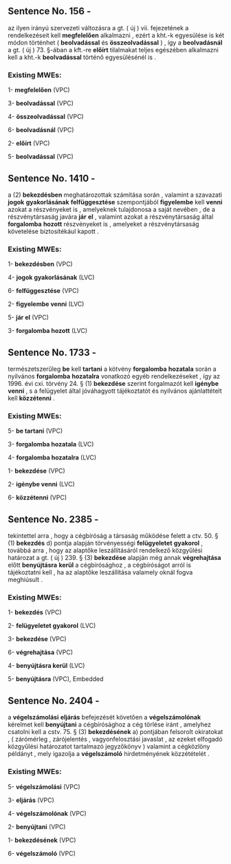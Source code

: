 ## Sentence No. 156 - 
az ilyen irányú szervezeti változásra a gt. ( új ) vii. fejezetének a rendelkezéseit kell **megfelelően** alkalmazni , ezért a kht.-k egyesülése is két módon történhet ( **beolvadással** és **összeolvadással** ) , így a **beolvadásnál** a gt. ( új ) 73. §-ában a kft.-re **előírt** tilalmakat teljes egészében alkalmazni kell a kht.-k **beolvadással** történő egyesülésénél is . 
### Existing MWEs: 
1- **megfelelően** (VPC)

3- **beolvadással** (VPC)

4- **összeolvadással** (VPC)

6- **beolvadásnál** (VPC)

2- **előírt** (VPC)

5- **beolvadással** (VPC)

## Sentence No. 1410 - 
a (2) **bekezdésben** meghatározottak számítása során , valamint a szavazati **jogok** **gyakorlásának** **felfüggesztése** szempontjából **figyelembe** kell **venni** azokat a részvényeket is , amelyeknek tulajdonosa a saját nevében , de a részvénytársaság javára **jár** **el** , valamint azokat a részvénytársaság által **forgalomba** **hozott** részvényeket is , amelyeket a részvénytársaság követelése biztosítékául kapott . 
### Existing MWEs: 
1- **bekezdésben** (VPC)

4- **jogok gyakorlásának** (LVC)

6- **felfüggesztése** (VPC)

2- **figyelembe venni** (LVC)

5- **jár el** (VPC)

3- **forgalomba hozott** (LVC)

## Sentence No. 1733 - 
természetszerűleg **be** kell **tartani** a kötvény **forgalomba** **hozatala** során a nyilvános **forgalomba** **hozatalra** vonatkozó egyéb rendelkezéseket , így az 1996. évi cxi. törvény 24. § (1) **bekezdése** szerint forgalmazót kell **igénybe** **venni** , s a felügyelet által jóváhagyott tájékoztatót és nyilvános ajánlattételt kell **közzétenni** . 
### Existing MWEs: 
5- **be tartani** (VPC)

3- **forgalomba hozatala** (LVC)

4- **forgalomba hozatalra** (LVC)

1- **bekezdése** (VPC)

2- **igénybe venni** (LVC)

6- **közzétenni** (VPC)

## Sentence No. 2385 - 
tekintettel arra , hogy a cégbíróság a társaság működése felett a ctv. 50. § (1) **bekezdés** d) pontja alapján törvényességi **felügyeletet** **gyakorol** , továbbá arra , hogy az alaptőke leszállításáról rendelkező közgyűlési határozat a gt. ( új ) 239. § (3) **bekezdése** alapján még annak **végrehajtása** előtt **benyújtásra** **kerül** a cégbírósághoz , a cégbíróságot arról is tájékoztatni kell , ha az alaptőke leszállítása valamely oknál fogva meghiúsult . 
### Existing MWEs: 
1- **bekezdés** (VPC)

2- **felügyeletet gyakorol** (LVC)

3- **bekezdése** (VPC)

6- **végrehajtása** (VPC)

4- **benyújtásra kerül** (LVC)

5- **benyújtásra** (VPC), Embedded 

## Sentence No. 2404 - 
a **végelszámolási** **eljárás** befejezését követően a **végelszámolónak** kérelmet kell **benyújtani** a cégbírósághoz a cég törlése iránt , amelyhez csatolni kell a cstv. 75. § (3) **bekezdésének** a) pontjában felsorolt okiratokat , ( zárómérleg , zárójelentés , vagyonfelosztási javaslat , az ezeket elfogadó közgyűlési határozatot tartalmazó jegyzőkönyv ) valamint a cégközlöny példányt , mely igazolja a **végelszámoló** hirdetményének közzétételét . 
### Existing MWEs: 
5- **végelszámolási** (VPC)

3- **eljárás** (VPC)

4- **végelszámolónak** (VPC)

2- **benyújtani** (VPC)

1- **bekezdésének** (VPC)

6- **végelszámoló** (VPC)

